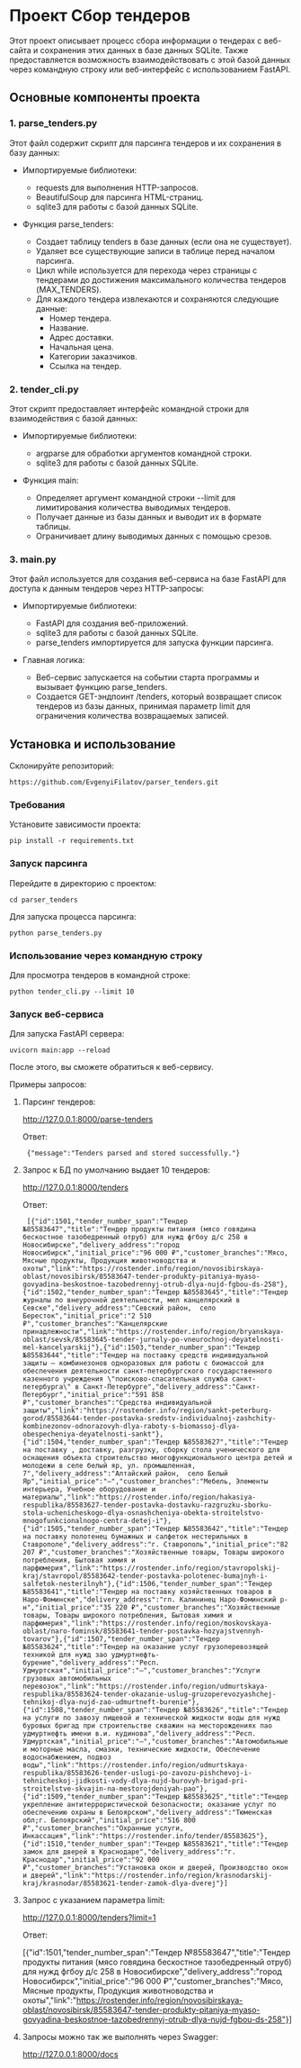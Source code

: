 # Проект Сбор тендеров

Этот проект описывает процесс сбора информации о тендерах с веб-сайта и сохранения этих данных в базе данных SQLite. Также предоставляется возможность взаимодействовать с этой базой данных через командную строку или веб-интерфейс с использованием FastAPI.

## Основные компоненты проекта

### 1. parse_tenders.py

Этот файл содержит скрипт для парсинга тендеров и их сохранения в базу данных:

- Импортируемые библиотеки:
  - requests для выполнения HTTP-запросов.
  - BeautifulSoup для парсинга HTML-страниц.
  - sqlite3 для работы с базой данных SQLite.

- Функция parse_tenders:
  - Создает таблицу tenders в базе данных (если она не существует).
  - Удаляет все существующие записи в таблице перед началом парсинга.
  - Цикл while используется для перехода через страницы с тендерами до достижения максимального количества тендеров (MAX_TENDERS).
  - Для каждого тендера извлекаются и сохраняются следующие данные:
    - Номер тендера.
    - Название.
    - Адрес доставки.
    - Начальная цена.
    - Категории заказчиков.
    - Ссылка на тендер.

### 2. tender_cli.py

Этот скрипт предоставляет интерфейс командной строки для взаимодействия с базой данных:

- Импортируемые библиотеки:
  - argparse для обработки аргументов командной строки.
  - sqlite3 для работы с базой данных SQLite.

- Функция main:
  - Определяет аргумент командной строки --limit для лимитирования количества выводимых тендеров.
  - Получает данные из базы данных и выводит их в формате таблицы.
  - Ограничивает длину выводимых данных с помощью срезов.

### 3. main.py

Этот файл используется для создания веб-сервиса на базе FastAPI для доступа к данным тендеров через HTTP-запросы:

- Импортируемые библиотеки:
  - FastAPI для создания веб-приложений.
  - sqlite3 для работы с базой данных SQLite.
  - parse_tenders импортируется для запуска функции парсинга.

- Главная логика:
  - Веб-сервис запускается на событии старта программы и вызывает функцию parse_tenders.
  - Создается GET-эндпоинт /tenders, который возвращает список тендеров из базы данных, принимая параметр limit для ограничения количества возвращаемых записей.

## Установка и использование
Склонируйте репозиторий:

    https://github.com/EvgenyiFilatov/parser_tenders.git

### Требования

Установите зависимости проекта:
  
    pip install -r requirements.txt
  

### Запуск парсинга

Перейдите в директорию с проектом:
    
    cd parser_tenders

Для запуска процесса парсинга:

    python parse_tenders.py


### Использование через командную строку

Для просмотра тендеров в командной строке:

    python tender_cli.py --limit 10


### Запуск веб-сервиса

Для запуска FastAPI сервера:

    uvicorn main:app --reload


После этого, вы сможете обратиться к веб-сервису.

Примеры запросов:

1. Парсинг тендеров:

    http://127.0.0.1:8000/parse-tenders

    Ответ:

        {"message":"Tenders parsed and stored successfully."}


2. Запрос к БД по умолчанию выдает 10 тендеров:
    
    http://127.0.0.1:8000/tenders

    Ответ:

        [{"id":1501,"tender_number_span":"Тендер №85583647","title":"Тендер продукты питания (мясо говядина бескостное тазобедренный отруб) для нужд фгбоу д/с 258 в Новосибирске","delivery_address":"город Новосибирск","initial_price":"96 000 ₽","customer_branches":"Мясо, Мясные продукты, Продукция животноводства и охоты","link":"https://rostender.info/region/novosibirskaya-oblast/novosibirsk/85583647-tender-produkty-pitaniya-myaso-govyadina-beskostnoe-tazobedrennyj-otrub-dlya-nujd-fgbou-ds-258"},{"id":1502,"tender_number_span":"Тендер №85583645","title":"Тендер журналы по внеурочной деятельности, мел канцелярский в Севске","delivery_address":"Севский район,  село Бересток","initial_price":"2 510 ₽","customer_branches":"Канцелярские принадлежности","link":"https://rostender.info/region/bryanskaya-oblast/sevsk/85583645-tender-jurnaly-po-vneurochnoj-deyatelnosti-mel-kancelyarskij"},{"id":1503,"tender_number_span":"Тендер №85583644","title":"Тендер на поставку средств индивидуальной защиты – комбинезонов одноразовых для работы с биомассой для обеспечения деятельности санкт-петербургского государственного казенного учреждения \"поисково-спасательная служба санкт-петербурга\" в Санкт-Петербурге","delivery_address":"Санкт-Петербург","initial_price":"591 858 ₽","customer_branches":"Средства индивидуальной защиты","link":"https://rostender.info/region/sankt-peterburg-gorod/85583644-tender-postavka-sredstv-individualnoj-zashchity-kombinezonov-odnorazovyh-dlya-raboty-s-biomassoj-dlya-obespecheniya-deyatelnosti-sankt"},{"id":1504,"tender_number_span":"Тендер №85583627","title":"Тендер на поставку , доставку, разгрузку, сборку стола ученического для оснащения объекта строительство многофункционального центра детей и молодежи в селе белый яр, ул. промышленная, 7","delivery_address":"Алтайский район,  село Белый Яр","initial_price":"—","customer_branches":"Мебель, Элементы интерьера, Учебное оборудование и материалы","link":"https://rostender.info/region/hakasiya-respublika/85583627-tender-postavka-dostavku-razgruzku-sborku-stola-uchenicheskogo-dlya-osnashcheniya-obekta-stroitelstvo-mnogofunkcionalnogo-centra-detej-i"},{"id":1505,"tender_number_span":"Тендер №85583642","title":"Тендер на поставку полотенец бумажных и салфеток нестерильных в Ставрополе","delivery_address":"г. Ставрополь","initial_price":"82 207 ₽","customer_branches":"Хозяйственные товары, Товары широкого потребления, Бытовая химия и парфюмерия","link":"https://rostender.info/region/stavropolskij-kraj/stavropol/85583642-tender-postavka-polotenec-bumajnyh-i-salfetok-nesterilnyh"},{"id":1506,"tender_number_span":"Тендер №85583641","title":"Тендер на поставку хозяйственных товаров в Наро-Фоминске","delivery_address":"гп. Калининец Наро-Фоминский р-н","initial_price":"35 220 ₽","customer_branches":"Хозяйственные товары, Товары широкого потребления, Бытовая химия и парфюмерия","link":"https://rostender.info/region/moskovskaya-oblast/naro-fominsk/85583641-tender-postavka-hozyajstvennyh-tovarov"},{"id":1507,"tender_number_span":"Тендер №85583624","title":"Тендер на оказание услуг грузоперевозящей техникой для нужд зао удмуртнефть-бурение","delivery_address":"Респ. Удмуртская","initial_price":"—","customer_branches":"Услуги грузовых автомобильных перевозок","link":"https://rostender.info/region/udmurtskaya-respublika/85583624-tender-okazanie-uslug-gruzoperevozyashchej-tehnikoj-dlya-nujd-zao-udmurtneft-burenie"},{"id":1508,"tender_number_span":"Тендер №85583626","title":"Тендер на услуги по завозу пищевой и технической жидкости воды для нужд буровых бригад при строительстве скважин на месторождениях пао удмуртнефть имени в.и. кудинова","delivery_address":"Респ. Удмуртская","initial_price":"—","customer_branches":"Автомобильные и моторные масла, смазки, технические жидкости, Обеспечение водоснабжением, подвоз воды","link":"https://rostender.info/region/udmurtskaya-respublika/85583626-tender-uslugi-po-zavozu-pishchevoj-i-tehnicheskoj-jidkosti-vody-dlya-nujd-burovyh-brigad-pri-stroitelstve-skvajin-na-mestorojdeniyah-pao"},{"id":1509,"tender_number_span":"Тендер №85583625","title":"Тендер укрепление антитеррористической безопасности; оказание услуг по обеспечению охраны в Белоярском","delivery_address":"Тюменская обл;г. Белоярский","initial_price":"516 800 ₽","customer_branches":"Охранные услуги, Инкассация","link":"https://rostender.info/tender/85583625"},{"id":1510,"tender_number_span":"Тендер №85583621","title":"Тендер замок для дверей в Краснодаре","delivery_address":"г. Краснодар","initial_price":"92 000 ₽","customer_branches":"Установка окон и дверей, Производство окон и дверей","link":"https://rostender.info/region/krasnodarskij-kraj/krasnodar/85583621-tender-zamok-dlya-dverej"}]


3. Запрос с указанием параметра limit:

    http://127.0.0.1:8000/tenders?limit=1

    Ответ:

    [{"id":1501,"tender_number_span":"Тендер №85583647","title":"Тендер продукты питания (мясо говядина бескостное тазобедренный отруб) для нужд фгбоу д/с 258 в Новосибирске","delivery_address":"город Новосибирск","initial_price":"96 000 ₽","customer_branches":"Мясо, Мясные продукты, Продукция животноводства и охоты","link":"https://rostender.info/region/novosibirskaya-oblast/novosibirsk/85583647-tender-produkty-pitaniya-myaso-govyadina-beskostnoe-tazobedrennyj-otrub-dlya-nujd-fgbou-ds-258"}]

4. Запросы можно так же выполнять через Swagger:
    
    http://127.0.0.1:8000/docs